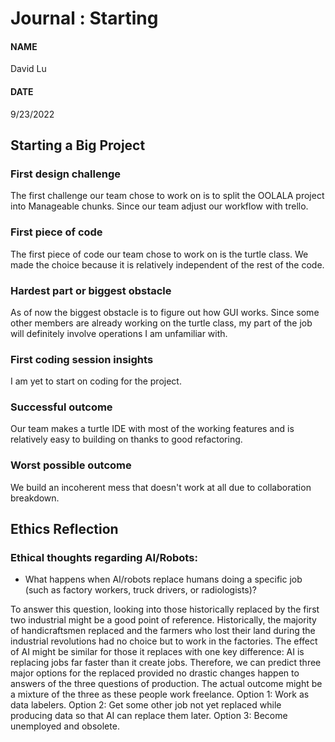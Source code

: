 # Journal : Starting
#### NAME
David Lu
#### DATE 
9/23/2022


## Starting a Big Project

### First design challenge
The first challenge our team chose to work on is to split the OOLALA project into
Manageable chunks. Since our team adjust our workflow with trello.

### First piece of code
The first piece of code our team chose to work on is the turtle class. We made the
choice because it is relatively independent of the rest of the code.
### Hardest part or biggest obstacle
As of now the biggest obstacle is to figure out how GUI works. Since some other members
are already working on the turtle class, my part of the job will definitely involve 
operations I am unfamiliar with.

### First coding session insights
I am yet to start on coding for the project.

### Successful outcome
Our team makes a turtle IDE with most of the working features and is relatively easy
to building on thanks to good refactoring.

### Worst possible outcome
We build an incoherent mess that doesn't work at all due to collaboration breakdown.


## Ethics Reflection

### Ethical thoughts regarding AI/Robots: 

* What happens when AI/robots replace humans doing a specific job (such as factory workers, truck drivers, or radiologists)?

To answer this question, looking into those historically replaced by the first two
industrial might be a good point of reference. Historically, the majority of
handicraftsmen replaced and the farmers who lost their land during the industrial
revolutions had no choice but to work in the factories. The effect of AI might be
similar for those it replaces with one key difference: AI is replacing jobs far faster
than it create jobs. 
Therefore, we can predict three major options for the replaced provided no drastic 
changes happen to answers of the three questions of production. The actual outcome
might be a mixture of the three as these people work freelance. Option 1: Work as data
labelers. Option 2: Get some other job not yet replaced while producing data so that
AI can replace them later. Option 3: Become unemployed and obsolete.